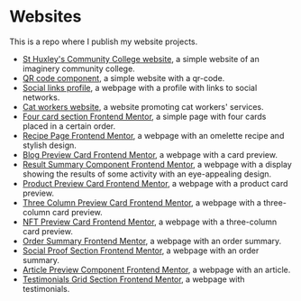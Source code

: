 # Websites
This is a repo where I publish my website projects.
* [St Huxley's Community College website](https://neoscripter.github.io/Websites/school-homepage/), a simple website of an imaginery community college.
* [QR code component](https://neoscripter.github.io/Websites/QR-code-component/), a simple website with a qr-code.
* [Social links profile](https://neoscripter.github.io/Websites/social-links-profile/), a webpage with a profile with links to social networks.
* [Cat workers website](https://neoscripter.github.io/Websites/hire-cat-worker/), a website promoting cat workers' services.
* [Four card section Frontend Mentor](https://neoscripter.github.io/Websites/four-card-section/), a simple page with  four cards placed in a certain order.
* [Recipe Page Frontend Mentor](https://neoscripter.github.io/Websites/recipe-page/), a webpage with an omelette recipe and stylish design.
* [Blog Preview Card Frontend Mentor](https://neoscripter.github.io/Websites/blog-preview-card/), a webpage with a card preview.
* [Result Summary Component Frontend Mentor](https://neoscripter.github.io/Websites/results-summary-component/), a webpage with a display showing the results of some activity with an eye-appealing design.
* [Product Preview Card Frontend Mentor](https://neoscripter.github.io/Websites/product-preview-card/), a webpage with a product card preview.
* [Three Column Preview Card Frontend Mentor](https://neoscripter.github.io/Websites/3-column-preview-card/), a webpage with a three-column card preview.
* [NFT Preview Card Frontend Mentor](https://neoscripter.github.io/Websites/nft-preview-card/), a webpage with a three-column card preview.
* [Order Summary Frontend Mentor](https://neoscripter.github.io/Websites/order-summary/), a webpage with an order summary.
* [Social Proof Section Frontend Mentor](https://neoscripter.github.io/Websites/social-proof-section/), a webpage with an order summary.
* [Article Preview Component Frontend Mentor](https://neoscripter.github.io/Websites/article-preview-component/), a webpage with an article.
* [Testimonials Grid Section Frontend Mentor](https://neoscripter.github.io/Websites/testimonials-grid-section/), a webpage with testimonials.